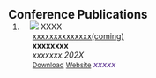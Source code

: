 <h2 id="publications" style="margin: 2px 0px -15px;">Conference Publications</h2>

<div class="publications">
<ol class="bibliography">

<li>
<div class="pub-row">
  <div class="col-sm-3 abbr" style="position: relative;padding-right: 15px;padding-left: 15px;">
    <img src="assets/img/nips2023.png" class="teaser img-fluid z-depth-1">
    <abbr class="badge">XXXX</abbr>
  </div>
  <div class="col-sm-9" style="position: relative;padding-right: 15px;padding-left: 20px;">
    <div class="title"><a href="https://www.">xxxxxxxxxxxxxx(coming)</a></div>
    <div class="author"><strong>xxxxxxxx</strong></div>
    <div class="periodical"><em>xxxxxxx.202X</em></div>
    <div class="links">
      <a href="https://www." class="btn btn-sm z-depth-0" role="button" target="_blank" style="font-size:12px;">Download</a>
      <a href="https://www.aera.net/" class="btn btn-sm z-depth-0" role="button" target="_blank" style="font-size:12px;">Website</a>
      <strong><i style="color:#7b5aa6">xxxxx</i></strong>
    </div>
  </div>
</div>
</li>
  
<br>

</ol>
</div>
